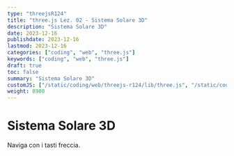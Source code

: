 ```yaml
---
type: "threejsR124"
title: "three.js Lez. 02 - Sistema Solare 3D"
description: "Sistema Solare 3D"
date: 2023-12-16
publishdate: 2023-12-16
lastmod: 2023-12-16
categories: ["coding", "web", "three.js"]
keywords: ["coding", "web", "three.js"]
draft: true
toc: false
summary: "Sistema Solare 3D"
customJS: ["/static/coding/web/threejs-r124/lib/three.js", "/static/coding/web/threejs-r124/lib/GLTFLoader.js", "/static/coding/web/threejs-r124/sistemaSolare3D.js"]
weight: 8980
---
```


# Sistema Solare 3D

Naviga con i tasti freccia.

<canvas id="canvas" style="width: 100%; height: 100%;"></canvas>
